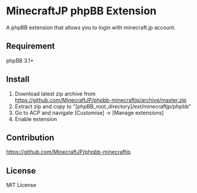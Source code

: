 # MinecraftJP phpBB Extension

A phpBB extension that allows you to login with minecraft.jp account.

## Requirement

phpBB 3.1+

## Install

1. Download latest zip archive from https://github.com/MinecraftJP/phpbb-minecraftjp/archive/master.zip
2. Extract zip and copy to "[phpBB_root_directory]/ext/minecraftjp/phpbb"
3. Go to ACP and navigate [Customise] -> [Manage extensions]
4. Enable extension

## Contribution

https://github.com/MinecraftJP/phpbb-minecraftjp

## License

MIT License 